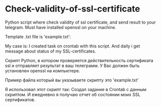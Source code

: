 # Check-validity-of-ssl-certificate
Python script where check validity of ssl certificate, and send result to your telegram.
Must have installed openssl on your machine.

Template .txt file is 'example.txt':

My case is:
I created task on crontab with this script. And daily i get message about status of my SSL-certificates.

Скрипт Python, в котором проверяется действительность сертификата ssl и отправляет результат в ваш телеграмм.
У Вас должен быть установлен openssl на компьютере.

Пример файла который вы указываете скрипту это 'example.txt'

Я использовал этот скрипт так:
Создал задание в Crontab с данным скриптом. И ежедневно я получаю отчет об состоянии моих SSL сертификатов.
